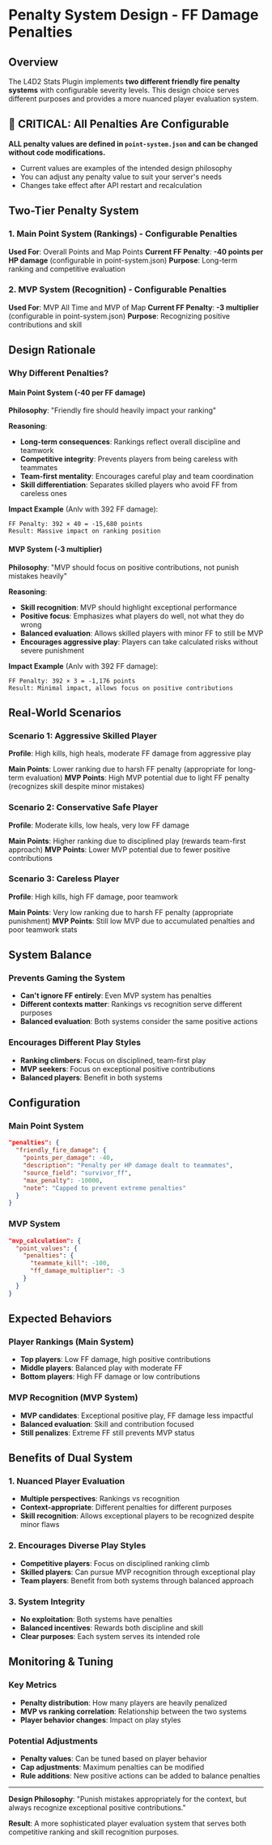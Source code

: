 # Penalty System Design - FF Damage Penalties

## Overview

The L4D2 Stats Plugin implements **two different friendly fire penalty systems** with configurable severity levels. This design choice serves different purposes and provides a more nuanced player evaluation system.

## 🚨 **CRITICAL: All Penalties Are Configurable**

**ALL penalty values are defined in `point-system.json` and can be changed without code modifications.**
- Current values are examples of the intended design philosophy
- You can adjust any penalty value to suit your server's needs
- Changes take effect after API restart and recalculation

## Two-Tier Penalty System

### 1. Main Point System (Rankings) - Configurable Penalties
**Used For**: Overall Points and Map Points
**Current FF Penalty**: **-40 points per HP damage** (configurable in point-system.json)
**Purpose**: Long-term ranking and competitive evaluation

### 2. MVP System (Recognition) - Configurable Penalties
**Used For**: MVP All Time and MVP of Map
**Current FF Penalty**: **-3 multiplier** (configurable in point-system.json)
**Purpose**: Recognizing positive contributions and skill

## Design Rationale

### Why Different Penalties?

#### Main Point System (-40 per FF damage)
**Philosophy**: "Friendly fire should heavily impact your ranking"

**Reasoning**:
- **Long-term consequences**: Rankings reflect overall discipline and teamwork
- **Competitive integrity**: Prevents players from being careless with teammates
- **Team-first mentality**: Encourages careful play and team coordination
- **Skill differentiation**: Separates skilled players who avoid FF from careless ones

**Impact Example** (Anlv with 392 FF damage):
```
FF Penalty: 392 × 40 = -15,680 points
Result: Massive impact on ranking position
```

#### MVP System (-3 multiplier)
**Philosophy**: "MVP should focus on positive contributions, not punish mistakes heavily"

**Reasoning**:
- **Skill recognition**: MVP should highlight exceptional performance
- **Positive focus**: Emphasizes what players do well, not what they do wrong
- **Balanced evaluation**: Allows skilled players with minor FF to still be MVP
- **Encourages aggressive play**: Players can take calculated risks without severe punishment

**Impact Example** (Anlv with 392 FF damage):
```
FF Penalty: 392 × 3 = -1,176 points
Result: Minimal impact, allows focus on positive contributions
```

## Real-World Scenarios

### Scenario 1: Aggressive Skilled Player
**Profile**: High kills, high heals, moderate FF damage from aggressive play

**Main Points**: Lower ranking due to harsh FF penalty (appropriate for long-term evaluation)
**MVP Points**: High MVP potential due to light FF penalty (recognizes skill despite minor mistakes)

### Scenario 2: Conservative Safe Player  
**Profile**: Moderate kills, low heals, very low FF damage

**Main Points**: Higher ranking due to disciplined play (rewards team-first approach)
**MVP Points**: Lower MVP potential due to fewer positive contributions

### Scenario 3: Careless Player
**Profile**: High kills, high FF damage, poor teamwork

**Main Points**: Very low ranking due to harsh FF penalty (appropriate punishment)
**MVP Points**: Still low MVP due to accumulated penalties and poor teamwork stats

## System Balance

### Prevents Gaming the System
- **Can't ignore FF entirely**: Even MVP system has penalties
- **Different contexts matter**: Rankings vs recognition serve different purposes
- **Balanced evaluation**: Both systems consider the same positive actions

### Encourages Different Play Styles
- **Ranking climbers**: Focus on disciplined, team-first play
- **MVP seekers**: Focus on exceptional positive contributions
- **Balanced players**: Benefit in both systems

## Configuration

### Main Point System
```json
"penalties": {
  "friendly_fire_damage": {
    "points_per_damage": -40,
    "description": "Penalty per HP damage dealt to teammates",
    "source_field": "survivor_ff",
    "max_penalty": -10000,
    "note": "Capped to prevent extreme penalties"
  }
}
```

### MVP System
```json
"mvp_calculation": {
  "point_values": {
    "penalties": {
      "teammate_kill": -100,
      "ff_damage_multiplier": -3
    }
  }
}
```

## Expected Behaviors

### Player Rankings (Main System)
- **Top players**: Low FF damage, high positive contributions
- **Middle players**: Balanced play with moderate FF
- **Bottom players**: High FF damage or low contributions

### MVP Recognition (MVP System)
- **MVP candidates**: Exceptional positive play, FF damage less impactful
- **Balanced evaluation**: Skill and contribution focused
- **Still penalizes**: Extreme FF still prevents MVP status

## Benefits of Dual System

### 1. Nuanced Player Evaluation
- **Multiple perspectives**: Rankings vs recognition
- **Context-appropriate**: Different penalties for different purposes
- **Skill recognition**: Allows exceptional players to be recognized despite minor flaws

### 2. Encourages Diverse Play Styles
- **Competitive players**: Focus on disciplined ranking climb
- **Skilled players**: Can pursue MVP recognition through exceptional play
- **Team players**: Benefit from both systems through balanced approach

### 3. System Integrity
- **No exploitation**: Both systems have penalties
- **Balanced incentives**: Rewards both discipline and skill
- **Clear purposes**: Each system serves its intended role

## Monitoring & Tuning

### Key Metrics
- **Penalty distribution**: How many players are heavily penalized
- **MVP vs ranking correlation**: Relationship between the two systems
- **Player behavior changes**: Impact on play styles

### Potential Adjustments
- **Penalty values**: Can be tuned based on player behavior
- **Cap adjustments**: Maximum penalties can be modified
- **Rule additions**: New positive actions can be added to balance penalties

---

**Design Philosophy**: "Punish mistakes appropriately for the context, but always recognize exceptional positive contributions."

**Result**: A more sophisticated player evaluation system that serves both competitive ranking and skill recognition purposes.
